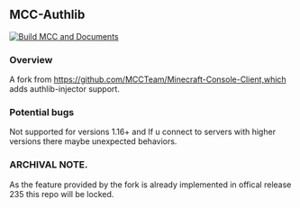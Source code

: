 ## MCC-Authlib
[![Build MCC and Documents](https://github.com/Hikari1nVoid/MCC-authlib/actions/workflows/build-and-release.yml/badge.svg)](https://github.com/Hikari1nVoid/MCC-authlib/actions/workflows/build-and-release.yml)
### Overview
A fork from https://github.com/MCCTeam/Minecraft-Console-Client,which adds authlib-injector support.
### Potential bugs
Not supported for versions 1.16+ and If u connect to servers with higher versions there maybe unexpected behaviors.
### ARCHIVAL NOTE.
As the feature provided by the fork is already implemented in offical release 235 this repo will be locked.
